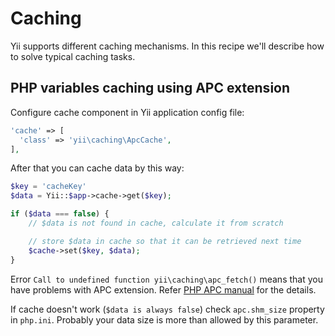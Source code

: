 Caching
================

Yii supports different caching mechanisms. In this recipe we'll describe how to solve typical caching tasks. 

PHP variables caching using APC extension
----------------

Configure cache component in Yii application config file:
```php
'cache' => [
  'class' => 'yii\caching\ApcCache',
],
```

After that you can cache data by this way:

```php
$key = 'cacheKey'
$data = Yii::$app->cache->get($key);

if ($data === false) {
    // $data is not found in cache, calculate it from scratch

    // store $data in cache so that it can be retrieved next time
    $cache->set($key, $data);
}
```
Error `Call to undefined function yii\caching\apc_fetch()` means that you have problems with APC extension. Refer [PHP APC manual](http://php.net/manual/en/book.apc.php)
for the details.

If cache doesn't work (`$data is always false`) check `apc.shm_size` property in `php.ini`. Probably your data size is more than
allowed by this parameter.
